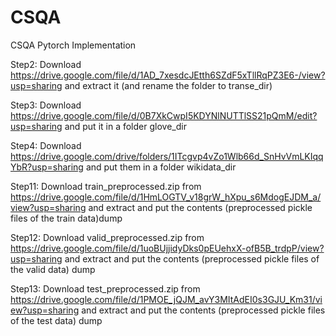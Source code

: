 # CSQA
CSQA Pytorch Implementation

Step2: Download https://drive.google.com/file/d/1AD_7xesdcJEtth6SZdF5xTllRqPZ3E6-/view?usp=sharing and extract it (and rename the folder to transe_dir)

Step3: Download https://drive.google.com/file/d/0B7XkCwpI5KDYNlNUTTlSS21pQmM/edit?usp=sharing and put it in a folder glove_dir

Step4: Download https://drive.google.com/drive/folders/1ITcgvp4vZo1Wlb66d_SnHvVmLKIqqYbR?usp=sharing and put them in a folder wikidata_dir

Step11: Download train_preprocessed.zip from https://drive.google.com/file/d/1HmLOGTV_v18grW_hXpu_s6MdogEJDM_a/view?usp=sharing and extract and put the contents (preprocessed pickle files of the train data)dump 

Step12: Download valid_preprocessed.zip from https://drive.google.com/file/d/1uoBUjjidyDks0pEUehxX-ofB5B_trdpP/view?usp=sharing and extract and put the contents (preprocessed pickle files of the valid data) dump

Step13: Download test_preprocessed.zip from https://drive.google.com/file/d/1PMOE_jQJM_avY3MItAdEI0s3GJU_Km31/view?usp=sharing and extract and put the contents  (preprocessed pickle files of the test data) dump
